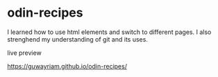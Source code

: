 # odin-recipes

I learned how to use html elements and switch to different pages. I also strenghend my understanding of git and its uses.

live preview

https://guwayriam.github.io/odin-recipes/
